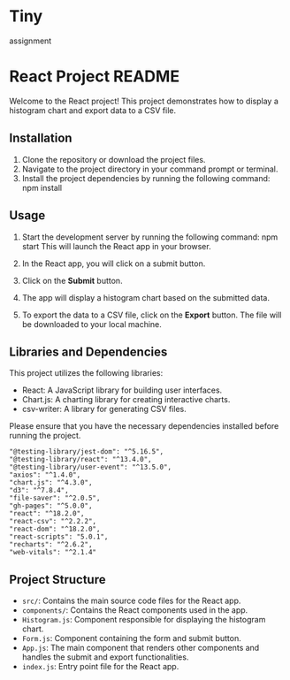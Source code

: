 # Tiny
assignment
# React Project README

Welcome to the React project! This project demonstrates how to display a histogram chart and export data to a CSV file.

## Installation

1. Clone the repository or download the project files.
2. Navigate to the project directory in your command prompt or terminal.
3. Install the project dependencies by running the following command: npm install
## Usage
1. Start the development server by running the following command: npm start
This will launch the React app in your browser.

2. In the React app, you will click on a submit button.

3. Click on the **Submit** button.

4. The app will display a histogram chart based on the submitted data.

6. To export the data to a CSV file, click on the **Export** button. The file will be downloaded to your local machine.

## Libraries and Dependencies

This project utilizes the following libraries:

- React: A JavaScript library for building user interfaces.
- Chart.js: A charting library for creating interactive charts.
- csv-writer: A library for generating CSV files.

Please ensure that you have the necessary dependencies installed before running the project.

    "@testing-library/jest-dom": "^5.16.5",
    "@testing-library/react": "^13.4.0",
    "@testing-library/user-event": "^13.5.0",
    "axios": "^1.4.0",
    "chart.js": "^4.3.0",
    "d3": "^7.8.4",
    "file-saver": "^2.0.5",
    "gh-pages": "^5.0.0",
    "react": "^18.2.0",
    "react-csv": "^2.2.2",
    "react-dom": "^18.2.0",
    "react-scripts": "5.0.1",
    "recharts": "^2.6.2",
    "web-vitals": "^2.1.4"

## Project Structure

- `src/`: Contains the main source code files for the React app.
- `components/`: Contains the React components used in the app.
 - `Histogram.js`: Component responsible for displaying the histogram chart.
 - `Form.js`: Component containing the form and submit button.
- `App.js`: The main component that renders other components and handles the submit and export functionalities.
- `index.js`: Entry point file for the React app.




